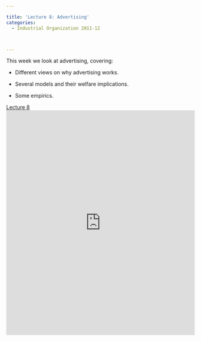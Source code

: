 ```yaml
---

title: 'Lecture 8: Advertising'
categories:
  - Industrial Organization 2011-12



---
```

This week we look at advertising, covering:




  * Different views on why advertising works.

  * Several models and their welfare implications.

  * Some empirics.


<a title="View Lecture 8 on Scribd" href="https://www.scribd.com/doc/73752626/Lecture-8" >Lecture 8</a><iframe src="https://www.scribd.com/embeds/73752626/content?start_page=1&view_mode=slideshow&access_key=key-p51y9ijyab7ykjhy0es" data-auto-height="true" data-aspect-ratio="1.33333333333333" scrolling="no" width="100%" height="600" frameborder="0"></iframe>